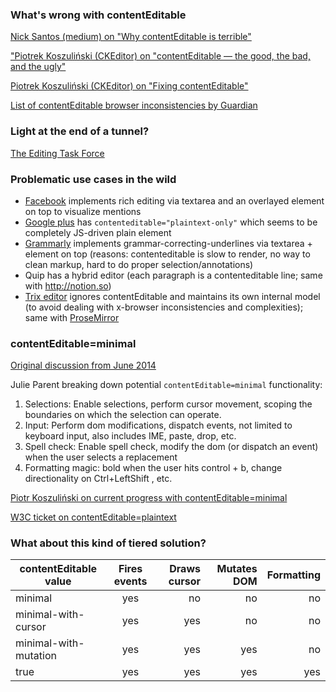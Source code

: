### What's wrong with contentEditable

[Nick Santos (medium) on "Why contentEditable is terrible"](https://medium.com/medium-eng/why-contenteditable-is-terrible-122d8a40e480#.9ufahzkm5)

["Piotrek Koszuliński (CKEditor) on "contentEditable — the good, the bad, and the ugly"](https://medium.com/content-uneditable/contenteditable-the-good-the-bad-and-the-ugly-261a38555e9c#.6ksozblw5)

[Piotrek Koszuliński (CKEditor) on "Fixing contentEditable"](https://medium.com/content-uneditable/fixing-contenteditable-1a9a5073c35d#.g6ectyosw)

[List of contentEditable browser inconsistencies by Guardian](https://github.com/guardian/scribe/blob/master/BROWSERINCONSISTENCIES.md)

### Light at the end of a tunnel?

[The Editing Task Force](http://w3c.github.io/editing/)

### Problematic use cases in the wild

- [Facebook](http://facebook.com) implements rich editing via textarea and an overlayed element on top to visualize mentions
- [Google plus](http://plus.google.com) has `contenteditable="plaintext-only"` which seems to be completely JS-driven plain element
- [Grammarly](http://grammarly.com) implements grammar-correcting-underlines via textarea + element on top (reasons: contenteditable is slow to render, no way to clean markup, hard to do proper selection/annotations)
- Quip has a hybrid editor (each paragraph is a contenteditable line; same with http://notion.so)
- [Trix editor](http://trix-editor.org/) ignores contentEditable and maintains its own internal model (to avoid dealing with x-browser inconsistencies and complexities); same with [ProseMirror](https://github.com/ProseMirror/prosemirror#prosemirror)


### contentEditable=minimal

[Original discussion from June 2014](https://lists.w3.org/Archives/Public/public-webapps/2014AprJun/0296.html)

Julie Parent breaking down potential `contentEditable=minimal` functionality:

1. Selections: Enable selections, perform cursor movement, scoping the boundaries on which the selection can operate.
2. Input: Perform dom modifications, dispatch events, not limited to keyboard input, also includes IME, paste, drop, etc.
3. Spell check: Enable spell check, modify the dom (or dispatch an event) when the user selects a replacement
4. Formatting magic: bold when the user hits control + b, change directionality on Ctrl+LeftShift , etc.

[Piotr Koszuliński on current progress with contentEditable=minimal](https://lists.w3.org/Archives/Public/public-editing-tf/2015Sep/0011.html)

[W3C ticket on contentEditable=plaintext](https://www.w3.org/Bugs/Public/show_bug.cgi?id=14554)

### What about this kind of tiered solution?

| contentEditable value  | Fires events  | Draws cursor | Mutates DOM | Formatting |
| ---------------------- |:-------------:| ------------:| -----------:| ----------:|
| minimal                |   yes         |  no          |    no       |   no       |
| minimal-with-cursor    |   yes         |   yes        |     no      |         no |
| minimal-with-mutation  |   yes         |    yes       |      yes    |         no |
| true                   |   yes         |    yes       |      yes    |        yes |
